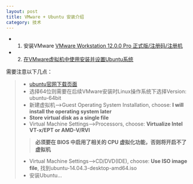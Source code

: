 ```yaml
---
layout: post
title: VMware + Ubuntu 安装介绍
category: 技术
---
```


* 1. 安装VMware [VMware Workstation 12.0.0 Pro 正式版/注册码/注册机](http://www.52pojie.cn/forum.php?mod=viewthread&tid=405618&page=1 "VMware")

* 2. [在VMware虚拟机中使用安装并设置Ubuntu系统](http://jingyan.baidu.com/article/14bd256e0ca52ebb6d26129c.html "Ubuntu")

需要注意以下几点：
> * [ubuntu官网下载页面](http://www.ubuntu.com/download/desktop "ubuntu")
> * 选择64位则需要在后续VMware安装时Linux操作系统下选择Version: ubuntu-64bit
> * 新建虚拟机-->Guest Operating System Installation,  choose: **I will install the operating system later**
> * **Store virtual disk as a single file**
> * Virtual Machine Settings-->Processors, choose: **Virtualize Intel VT-x/EPT or AMD-V/RVI**
>> **必须要在 BIOS 中启用了相关的 CPU 虚拟化功能，否则将开启不了虚拟机**
> * Virtual Machine Settings-->CD/DVD(IDE), choose: **Use ISO image file**, 找到ubuntu-14.04.3-desktop-amd64.iso
> * 安装Ubuntu...
